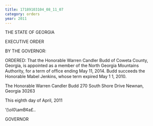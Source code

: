 ```yaml
---
title: 17189103104_08_11_07
category: orders
year: 2011
---
```

 

THE STATE OF GEORGIA

EXECUTIVE ORDER

BY THE GOVERNOR:

ORDERED: That the Honorable Warren Candler Budd of Coweta County,
Georgia, is appointed as a member of the North Georgia Mountains
Authority, for a term of ofﬁce ending May 11, 2014. Budd
succeeds the Honorable Mabel Jenkins, whose term expired May
1 1, 2010.

The Honorable Warren Candler Budd
270 South Shore Drive
Newnan, Georgia 30263

This eighth day of April, 2011

‘(\oI0\amB¢a£..

GOVERNOR

